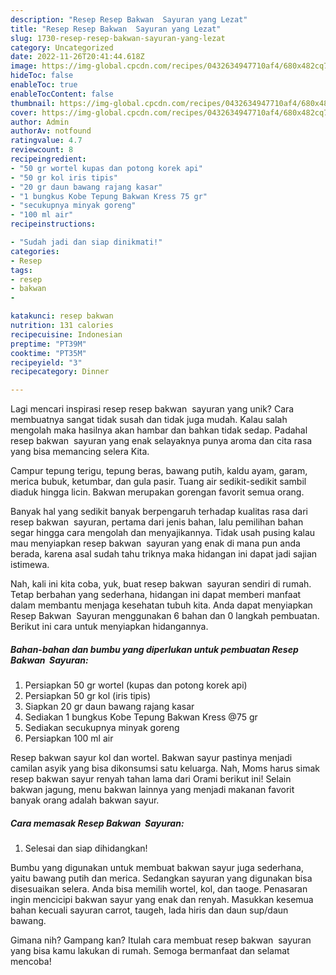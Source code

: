```yaml
---
description: "Resep Resep Bakwan  Sayuran yang Lezat"
title: "Resep Resep Bakwan  Sayuran yang Lezat"
slug: 1730-resep-resep-bakwan-sayuran-yang-lezat
category: Uncategorized
date: 2022-11-26T20:41:44.618Z
image: https://img-global.cpcdn.com/recipes/0432634947710af4/680x482cq70/resep-bakwan-sayuran-foto-resep-utama.jpg
hideToc: false
enableToc: true
enableTocContent: false
thumbnail: https://img-global.cpcdn.com/recipes/0432634947710af4/680x482cq70/resep-bakwan-sayuran-foto-resep-utama.jpg
cover: https://img-global.cpcdn.com/recipes/0432634947710af4/680x482cq70/resep-bakwan-sayuran-foto-resep-utama.jpg
author: Admin
authorAv: notfound
ratingvalue: 4.7
reviewcount: 8
recipeingredient:
- "50 gr wortel kupas dan potong korek api"
- "50 gr kol iris tipis"
- "20 gr daun bawang rajang kasar"
- "1 bungkus Kobe Tepung Bakwan Kress 75 gr"
- "secukupnya minyak goreng"
- "100 ml air"
recipeinstructions:

- "Sudah jadi dan siap dinikmati!"
categories:
- Resep
tags:
- resep
- bakwan
- 

katakunci: resep bakwan  
nutrition: 131 calories
recipecuisine: Indonesian
preptime: "PT39M"
cooktime: "PT35M"
recipeyield: "3"
recipecategory: Dinner

---
```





Lagi mencari inspirasi resep resep bakwan  sayuran yang unik? Cara membuatnya sangat tidak susah dan tidak juga mudah. Kalau salah mengolah maka hasilnya akan hambar dan bahkan tidak sedap. Padahal resep bakwan  sayuran yang enak selayaknya punya aroma dan cita rasa yang bisa memancing selera Kita.





Campur tepung terigu, tepung beras, bawang putih, kaldu ayam, garam, merica bubuk, ketumbar, dan gula pasir. Tuang air sedikit-sedikit sambil diaduk hingga licin. Bakwan merupakan gorengan favorit semua orang.

Banyak hal yang sedikit banyak berpengaruh terhadap kualitas rasa dari resep bakwan  sayuran, pertama dari jenis bahan, lalu pemilihan bahan segar hingga cara mengolah dan menyajikannya. Tidak usah pusing kalau mau menyiapkan resep bakwan  sayuran yang enak di mana pun anda berada, karena asal sudah tahu triknya maka hidangan ini dapat jadi sajian istimewa.






Nah, kali ini kita coba, yuk, buat resep bakwan  sayuran sendiri di rumah. Tetap berbahan yang sederhana, hidangan ini dapat memberi manfaat dalam membantu menjaga kesehatan tubuh kita. Anda dapat menyiapkan Resep Bakwan  Sayuran menggunakan 6 bahan dan 0 langkah pembuatan. Berikut ini cara untuk menyiapkan hidangannya.

<!--inarticleads1-->

##### Bahan-bahan dan bumbu yang diperlukan untuk pembuatan Resep Bakwan  Sayuran:

1. Persiapkan 50 gr wortel (kupas dan potong korek api)
1. Persiapkan 50 gr kol (iris tipis)
1. Siapkan 20 gr daun bawang rajang kasar
1. Sediakan 1 bungkus Kobe Tepung Bakwan Kress @75 gr
1. Sediakan secukupnya minyak goreng
1. Persiapkan 100 ml air


Resep bakwan sayur kol dan wortel. Bakwan sayur pastinya menjadi camilan asyik yang bisa dikonsumsi satu keluarga. Nah, Moms harus simak resep bakwan sayur renyah tahan lama dari Orami berikut ini! Selain bakwan jagung, menu bakwan lainnya yang menjadi makanan favorit banyak orang adalah bakwan sayur. 

<!--inarticleads2-->

##### Cara memasak Resep Bakwan  Sayuran:


1. Selesai dan siap dihidangkan!

Bumbu yang digunakan untuk membuat bakwan sayur juga sederhana, yaitu bawang putih dan merica. Sedangkan sayuran yang digunakan bisa disesuaikan selera. Anda bisa memilih wortel, kol, dan taoge. Penasaran ingin mencicipi bakwan sayur yang enak dan renyah. Masukkan kesemua bahan kecuali sayuran carrot, taugeh, lada hiris dan daun sup/daun bawang. 

Gimana nih? Gampang kan? Itulah cara membuat resep bakwan  sayuran yang bisa kamu lakukan di rumah. Semoga bermanfaat dan selamat mencoba!
